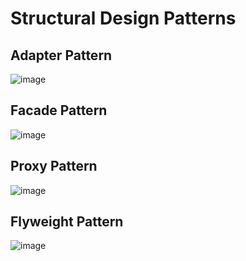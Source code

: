 # Structural Design Patterns

## Adapter Pattern
![image](https://github.com/ankush-003/learning-Design-patterns/assets/94037471/eaa0d24d-b387-4821-9e37-0eb0dd70cfae)

## Facade Pattern
![image](https://github.com/ankush-003/learning-Design-patterns/assets/94037471/b9201368-9fac-45d6-9bb9-5345417d39cc)

## Proxy Pattern
![image](https://github.com/ankush-003/learning-Design-patterns/assets/94037471/c8ee85c0-ce00-487d-8c3c-0743ccae6c7f)

## Flyweight Pattern
![image](https://github.com/ankush-003/learning-Design-patterns/assets/94037471/b857185b-0b8c-4a50-b27c-d65ce64282d8)
